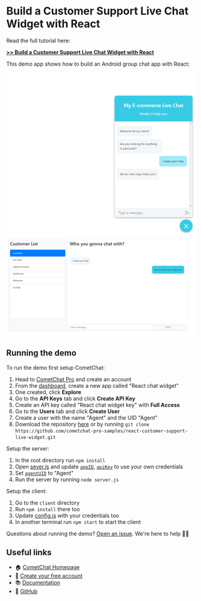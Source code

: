 # Build a Customer Support Live Chat Widget with React


Read the full tutorial here:

[**>> Build a Customer Support Live Chat Widget with React**](https://www.cometchat.com/pro/tutorials/build-a-customer-support-live-chat-widget-with-react?utm_source=github&utm_medium=example-code-readme)

This demo app shows how to build an Android group chat app with React:

![Client](screenshot/screenshot_1.png)
![Agent](screenshot/screenshot_2.png)


## Running the demo

To run the demo first setup CometChat:

1. Head to [CometChat Pro](https://cometchat.com/pro?utm_source=github&utm_medium=example-code-readme) and create an account
2. From the [dashboard](https://app.cometchat.com/#/apps?utm_source=github&utm_medium=example-code-readme), create a new app called "React chat widget"
3. One created, click **Explore**
4. Go to the **API Keys** tab and click **Create API Key**
5. Create an API key called "React chat widget key" with **Full Access**
6. Go to the **Users** tab and click **Create User**
7. Create a user with the name "Agent" and the UID "Agent"
6. Download the repository [here](https://github.com/cometchat-pro-samples/react-customer-support-live-widget/archive/master.zip) or by running `git clone https://github.com/cometchat-pro-samples/react-customer-support-live-widget.git`

Setup the server:

1. In the root directory run `npm install`
2. Open [sever.js](https://github.com/cometchat-pro-samples/react-customer-support-live-widget/blog/master/sever.js) and update [`appID`](https://github.com/cometchat-pro-samples/react-customer-support-live-widget/blob/master/server.js#L5), [`apiKey`](https://github.com/cometchat-pro-samples/react-customer-support-live-widget/blob/master/server.js#L6) to use your own credentials
3. Set [`agentUID`](https://github.com/cometchat-pro-samples/react-customer-support-live-widget/blob/master/server.js#L7) to "Agent"
3. Run the server by running `node server.js`

Setup the client:

1. Go to the `client` directory
2. Run `npm install` there too
3. Update [config.js](https://github.com/cometchat-pro-samples/react-customer-support-live-widget/blob/master/client/src/config.js) with your credentials too
4. In another terminal run `npm start` to start the client

Questions about running the demo? [Open an issue](https://github.com/cometchat-pro-samples/react-customer-support-live-widget/issues). We're here to help ✌🏻


## Useful links

- 🏠 [CometChat Homepage](https://cometchat.com/pro?utm_source=github&utm_medium=example-code-readme)
- 🚀 [Create your free account](https://app.cometchat.com?utm_source=github&utm_medium=example-code-readme)
- 📚 [Documentation](https://prodocs.cometchat.com/docs?utm_source=github&utm_medium=example-code-readme)
- 👾 [GitHub](https://github.com/CometChat-Pro)

